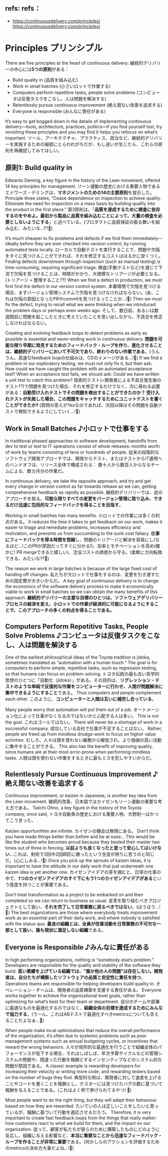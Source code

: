 ## refs: refs：

- https://continuousdelivery.com/principles/ https://continuousdelivery.com/principles/

# Principles プリンシプル

There are five principles at the heart of continuous delivery:
継続的デリバリーの中心には**5つの原則**がある：

- Build quality in (品質を組み込む)
- Work in small batches (小さいロットで作業する)
- Computers perform repetitive tasks, people solve problems (コンピュータは反復タスクをこなし、人は問題を解決する)
- Relentlessly pursue continuous improvement (絶え間ない改善を追求する)
- Everyone is responsible (みんなに責任がある)

It’s easy to get bogged down in the details of implementing continuous delivery—tools, architecture, practices, politics—if you find yourself lost, try revisiting these principles and you may find it helps you refocus on what’s important.
ツール、アーキテクチャ、プラクティス、政治など、継続的デリバリーを実施するための細部にとらわれがちだが、もし迷いが生じたら、これらの原則を再確認してみてほしい。

## 原則1: Build quality in

Edwards Deming, a key figure in the history of the Lean movement, offered 14 key principles for management.
リーン運動の歴史における重要人物であるエドワーズ・デミングは、**マネジメントのための14の主要原則**を提示した。
Principle three states, “Cease dependence on inspection to achieve quality. Eliminate the need for inspection on a mass basis by building quality into the product in the first place.”
第3原則は、「**品質を達成するために検査に依存するのをやめよ。最初から製品に品質を組み込むことによって、大量の検査を必要としないようにする**」と述べている。(プロダクトに品質保証の振る舞いを組み込む、みたいな...??:thinking:)

It’s much cheaper to fix problems and defects if we find them immediately—ideally before they are ever checked into version control, by running automated tests locally.
ローカルで自動テストを実行することで、問題や欠陥をすぐに見つけることができれば、それを修正するコストははるかに安くつく。
Finding defects downstream through inspection (such as manual testing) is time-consuming, requiring significant triage.
検査(手動テストなど)を通じて下流で欠陥を見つけることは、時間がかかり、大規模なトリアージが必要となる。(トリアージ = 整理すること??)
When we find a defect in production, we must first find the defect in our version control system.
本番環境で欠陥を見つける場合、まずバージョン管理システムで欠陥を見つけなければならない。(あ、これは欠陥の原因となったPRやcommitを見つけるってことか...!:thinking:)
Then we must fix the defect, trying to recall what we were thinking when we introduced the problem days or perhaps even weeks ago.
そして、数日前、あるいは数週間前に問題を起こしたときに考えていたことを思い出しながら、不具合を修正しなければならない。

Creating and evolving feedback loops to detect problems as early as possible is essential and never-ending work in continuous delivery.
**問題を可能な限り早期に発見するためのフィードバック・ループを作り、進化させることは、継続的デリバリーにおいて不可欠であり、終わりのない作業である**。(うんうん、高速なfeedback loopの仕組みは、CDのイメージがある...!:thinking:)
If we find a problem in our exploratory testing, we must not only fix it, but then ask: How could we have caught the problem with an automated acceptance test? When an acceptance test fails, we should ask: Could we have written a unit test to catch this problem?
探索的テスト(=開発者による不具合発生後のテスト??)で問題を見つけた場合、それを修正するだけでなく、次に尋ねる必要がある：**自動受け入れテストでその問題を検出することができたのか？ 受け入れテストが失敗した場合、この問題をキャッチするためにユニットテストを書くことができたか?** (質問の答えがYesなのであれば、次回以降はその問題を自動テストで検知できるようにしていく...!:thinking:)

## Work in Small Batches ♪小ロットで仕事をする

In traditional phased approaches to software development, handoffs from dev to test or test to IT operations consist of whole releases: months worth of work by teams consisting of tens or hundreds of people.
従来の段階的なソフトウェア開発アプローチでは、開発からテスト、またはテストからIT運用へのハンドオフは、リリース全体で構成される： 数十人から数百人からなるチームによる、数カ月分の作業だ。

In continuous delivery, we take the opposite approach, and try and get every change in version control as far towards release as we can, getting comprehensive feedback as rapidly as possible.
継続的デリバリーでは、逆のアプローチを取る。**可能な限りすべての変更をバージョン管理に取り込み、できるだけ迅速に包括的なフィードバックを得ることを目指す**。

Working in small batches has many benefits.
小ロットでの作業には多くの利点がある。
It reduces the time it takes to get feedback on our work, makes it easier to triage and remediate problems, increases efficiency and motivation, and prevents us from succumbing to the sunk cost fallacy.
**仕事にフィードバックを得る時間を短縮**し、問題のトリアージと解決を容易にし(なるほど...!このPRが原因だってすぐに分かる!)、効率とモチベーションを高め(確かに! PR mergeできると嬉しい)、沈没コストの誘惑から守る。(柔軟に方向転換できる、みたいな??:thinking:)

The reason we work in large batches is because of the large fixed cost of handing off changes.
私たちが大ロットで仕事をするのは、変更を引き渡すための固定費が大きいからだ。
A key goal of continuous delivery is to change the economics of the software delivery process to make it economically viable to work in small batches so we can obtain the many benefits of this approach.
**継続的デリバリーの主要な目標のひとつは、ソフトウェアデリバリープロセスの経済を変え、小ロットでの作業が経済的に可能になるようにすることで、このアプローチの多くの利点を得ることである。**

<!-- ここまで読んだ! -->

## Computers Perform Repetitive Tasks, People Solve Problems ♪コンピュータは反復タスクをこなし、人は問題を解決する

One of the earliest philosophical ideas of the Toyota tradition is jidoka, sometimes translated as “automation with a human touch.” The goal is for computers to perform simple, repetitive tasks, such as regression testing, so that humans can focus on problem-solving.
トヨタ伝統の最も古い哲学的思想のひとつに「自動化（jidoka）」がある。その目的は、**リグレッション・テストのような単純で反復的な作業をコンピューターに行わせ、人間が問題解決に集中できるようにすること**である。
Thus computers and people complement each other.
このように、**コンピューターと人間は互いに補完し合っている**。

Many people worry that automation will put them out of a job.
オートメーション化によって仕事がなくなるのではないかと心配する人は多い。
This is not the goal.
これはゴールではない。
There will never be a shortage of work in a successful company.
成功している会社で仕事が不足することはない。
Rather, people are freed up from mindless drudge-work to focus on higher value activities.
むしろ、人々は頭を使わない雑務から解放され、より価値の高い活動に集中することができる。
This also has the benefit of improving quality, since humans are at their most error-prone when performing mindless tasks.
人間は頭を使わない作業をするときに最もミスを犯しやすいからだ。

## Relentlessly Pursue Continuous Improvement ♪ 絶え間ない改善を追求する

Continuous improvement, or kaizen in Japanese, is another key idea from the Lean movement.
継続的改善、日本語ではカイゼンもリーン運動の重要な考え方である。
Taiichi Ohno, a key figure in the history of the Toyota company, once said,
トヨタ自動車の歴史における重要人物、大野耐一はかつてこう言った、

Kaizen opportunitites are infinite.
カイゼンの機会は無限にある。
Don’t think you have made things better than before and be at ease… This would be like the student who becomes proud because they bested their master two times out of three in fencing.
**以前よりも良くなったと思って安心してはいけない**...これは、剣術で3回中2回師匠に勝ったという生徒が誇りに思うのと同じだ。(心にしみる...!:thinking:)
Once you pick up the sprouts of kaizen ideas, it is important to have the attitude in our daily work that just underneath one kaizen idea is yet another one.
カイゼンアイデアの芽を摘むと、日常の仕事の中で、**1つのカイゼンアイデアのすぐ下にもう1つのカイゼンアイデアがある**という態度を持つことが重要である。

Don’t treat transformation as a project to be embarked on and then completed so we can return to business as usual.
変革を取り組むべきプロジェクトとして扱い、**それを完了して日常業務に戻るべきではない**。(ほうほう...!:thinking:)
The best organizations are those where everybody treats improvement work as an essential part of their daily work, and where nobody is satisfied with the status quo.
**最良の組織とは、全員が改善活動を日常業務の不可欠な一部として扱い、誰も現状に満足しない組織**である。

<!-- ここまで読んだ! -->

## Everyone is Responsible ♪みんなに責任がある

In high performing organizations, nothing is “somebody else’s problem.” Developers are responsible for the quality and stability of the software they build.
**高い業績を上げている組織では、"誰か他の人の問題"は存在しない。開発者は、自分たちが構築したソフトウェアの品質と安定性に責任を持つ**。
Operations teams are responsible for helping developers build quality in.
オペレーション・チームは、開発者の品質構築を支援する責任がある。
Everyone works together to achieve the organizational level goals, rather than optimizing for what’s best for their team or department.
自分のチームや部署に最適なものを最適化するのではなく、**組織全体の目標を達成するためにみんなで協力する**。(うーん、これはABテストで最適化すべきmetricsについても言えることだよなぁ...:thinking:)

When people make local optimizations that reduce the overall performance of the organization, it’s often due to systemic problems such as poor management systems such as annual budgeting cycles, or incentives that reward the wrong behaviors.
人々が局所的な最適化を行うことで組織全体のパフォーマンスが低下する場合、それはしばしば、年次予算サイクルなどの管理システムの問題や、間違った行動を報酬とするインセンティブなどのシステム的な問題が原因である。
A classic example is rewarding developers for increasing their velocity or writing more code, and rewarding testers based on the number of bugs they find.
典型的な例は、開発者に対して速度を上げることやコードを書くことを報酬とし、テスターには見つけたバグの数に基づいて報酬を与えることである。(これはよく例で挙げられてるやつ! :thinking:)

Most people want to do the right thing, but they will adapt their behaviour based on how they are rewarded.
たいていの人は正しいことをしたいと思っているが、報酬に基づいて行動を適応させるだろう。
Therefore, it is very important to create fast feedback loops from the things that really matter: how customers react to what we build for them, and the impact on our organization.
従って、顧客が私たちが彼らのために構築したものにどのように反応し、組織に与える影響など、**本当に重要なことから迅速なフィードバック・ループを作ることが非常に重要**である。(何かしらのアクションを評価するためのmetricsの決め方大事だよね...!:thinking:)

<!-- ここまで読んだ! -->
